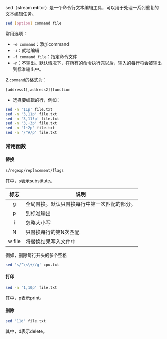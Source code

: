 sed（**s**tream **ed**itor）是一个命令行文本编辑工具，可以用于处理一系列重复的文本编辑任务。

```bash
sed [option] command file
```

常用选项：

* `-e command`：添加command
* `-i`：就地编辑
* `-f command_file`：指定命令文件
* `-n`：不输出。默认情况下，在所有的命令执行完以后，输入的每行将会被输出到标准输出中。

2.`command`的格式为：

```bash
[address1[,address2]]function
```

* 选择要编辑的行，例如：

```bash
sed -n '11p' file.txt
sed -n '3,11p' file.txt
sed -n '3,11!p' file.txt
sed -n '3,+3p' file.txt
sed -n '1~2p' file.txt
sed -n '/^#/p' file.txt
```

### 常用函数

#### 替换

```bash
s/regexp/replacement/flags
```

其中，s表示substitute。

|  标志  | 说明                                         |
| :----: | -------------------------------------------- |
|   g    | 全局替换。默认只替换每行中第一次匹配的部分。 |
|   p    | 到标准输出                                   |
|   i    | 忽略大小写                                   |
|   N    | 只替换每行的第N次匹配                        |
| w file | 将替换结果写入文件中                         |

例如，删除每行开头的多个空格

```bash
sed 's/^\s\+//g' cpu.txt
```

#### 打印

```bash
sed -n '1,10p' file.txt
```

其中，p表示print。

#### 删除

```bash
sed '11d' file.txt
```

其中，d表示delete。
